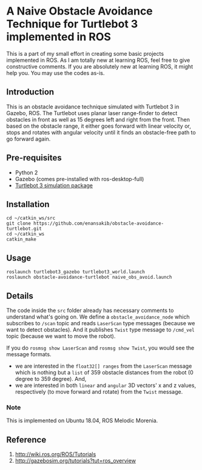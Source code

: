 # A Naive Obstacle Avoidance Technique for Turtlebot 3 implemented in ROS
This is a part of my small effort in creating some basic projects implemented in ROS. As I am totally new at learning ROS, feel free to give constructive comments. If you are absolutely new at learning ROS, it might help you. You may use the codes as-is. 

## Introduction 
This is an obstacle avoidance technique simulated with Turtlebot 3 in Gazebo, ROS. The Turtlebot uses planar laser range-finder to detect obstacles in front as well as 15 degrees left and right from the front. Then based on the obstacle range, it either goes forward with linear velocity or, stops and rotates with angular velocity until it finds an obstacle-free path to go forward again.

## Pre-requisites
- Python 2 
- Gazebo (comes pre-installed with ros-desktop-full)
- [Turtlebot 3 simulation package](https://github.com/ROBOTIS-GIT/turtlebot3_simulations.git)

## Installation
```
cd ~/catkin_ws/src
git clone https://github.com/enansakib/obstacle-avoidance-turtlebot.git
cd ~/catkin_ws
catkin_make
```

## Usage
```
roslaunch turtlebot3_gazebo turtlebot3_world.launch
roslaunch obstacle-avoidance-turtlebot naive_obs_avoid.launch
```




## Details
The code inside the `src` folder already has necessary comments to understand what's going on. 
We define a `obstacle_avoidance_node` which subscribes to `/scan` topic and reads `LaserScan` type messages (because we want to detect obstacles). And it publishes `Twist` type message to `/cmd_vel` topic (because we want to move the robot). 


If you do `rosmsg show LaserScan` and `rosmsg show Twist`, you would see the message formats.
- we are interested in the `float32[] ranges` from the `LaserScan` message which is nothing but a `list` of 359 obstacle distances from the robot (0 degree to 359 degree).
And,
- we are interested in both `linear` and `angular` 3D vectors' x and z values, respectively (to move forward and rotate) from the `Twist` message.

### Note
This is implemented on Ubuntu 18.04, ROS Melodic Morenia.

## Reference
1. http://wiki.ros.org/ROS/Tutorials
3. http://gazebosim.org/tutorials?tut=ros_overview
